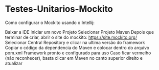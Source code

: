 # Testes-Unitarios-Mockito

Como configurar o Mockito usando o Intellij:

Baixar a IDE
Iniciar um novo Projeto
Selecionar Projeto Maven
Depois que terminar de criar, abrir o site do mockito: https://site.mockito.org/
Selecionar Central Repository e clicar na ultima versão do framework
Copiar o código da dependencia do Maven e colocar dentro do arquivo pom.xml
Framework pronto e configurado para uso
Caso ficar vermelho (não reconhecer), basta clicar em Maven no canto superior direito e atualizar
